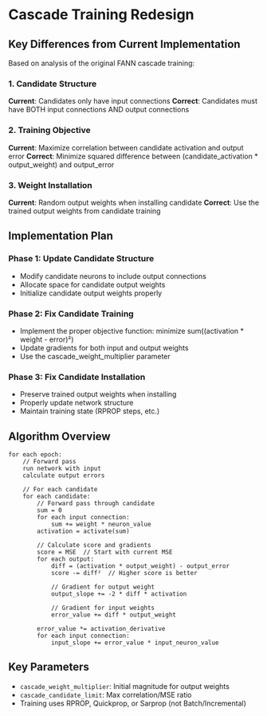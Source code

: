 # Cascade Training Redesign

## Key Differences from Current Implementation

Based on analysis of the original FANN cascade training:

### 1. Candidate Structure
**Current**: Candidates only have input connections
**Correct**: Candidates must have BOTH input connections AND output connections

### 2. Training Objective
**Current**: Maximize correlation between candidate activation and output error
**Correct**: Minimize squared difference between (candidate_activation * output_weight) and output_error

### 3. Weight Installation
**Current**: Random output weights when installing candidate
**Correct**: Use the trained output weights from candidate training

## Implementation Plan

### Phase 1: Update Candidate Structure
- Modify candidate neurons to include output connections
- Allocate space for candidate output weights
- Initialize candidate output weights properly

### Phase 2: Fix Candidate Training
- Implement the proper objective function: minimize sum((activation * weight - error)²)
- Update gradients for both input and output weights
- Use the cascade_weight_multiplier parameter

### Phase 3: Fix Candidate Installation  
- Preserve trained output weights when installing
- Properly update network structure
- Maintain training state (RPROP steps, etc.)

## Algorithm Overview

```
for each epoch:
    // Forward pass
    run network with input
    calculate output errors
    
    // For each candidate
    for each candidate:
        // Forward pass through candidate
        sum = 0
        for each input connection:
            sum += weight * neuron_value
        activation = activate(sum)
        
        // Calculate score and gradients
        score = MSE  // Start with current MSE
        for each output:
            diff = (activation * output_weight) - output_error
            score -= diff²  // Higher score is better
            
            // Gradient for output weight
            output_slope += -2 * diff * activation
            
            // Gradient for input weights
            error_value += diff * output_weight
        
        error_value *= activation_derivative
        for each input connection:
            input_slope += error_value * input_neuron_value
```

## Key Parameters
- `cascade_weight_multiplier`: Initial magnitude for output weights
- `cascade_candidate_limit`: Max correlation/MSE ratio
- Training uses RPROP, Quickprop, or Sarprop (not Batch/Incremental)